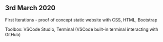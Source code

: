 ## 3rd March 2020

First Iterations - proof of concept static website with CSS, HTML, Bootstrap 

Toolbox: VSCode Studio, Terminal (VSCode built-in terminal interacting with GitHub) 